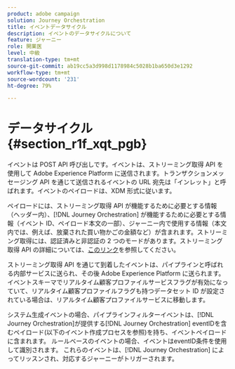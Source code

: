 ```yaml
---
product: adobe campaign
solution: Journey Orchestration
title: イベントデータサイクル
description: イベントのデータサイクルについて
feature: ジャーニー
role: 開業医
level: 中級
translation-type: tm+mt
source-git-commit: ab19cc5a3d998d1178984c5028b1ba650d3e1292
workflow-type: tm+mt
source-wordcount: '231'
ht-degree: 79%

---
```



# データサイクル {#section_r1f_xqt_pgb}

イベントは POST API 呼び出しです。イベントは、ストリーミング取得 API を使用して Adobe Experience Platform に送信されます。トランザクションメッセージング API を通じて送信されるイベントの URL 宛先は「インレット」と呼ばれます。イベントのペイロードは、XDM 形式に従います。

ペイロードには、ストリーミング取得 API が機能するために必要とする情報（ヘッダー内）、[!DNL Journey Orchestration] が機能するために必要とする情報（イベント ID、ペイロード本文の一部）、ジャーニー内で使用する情報（本文内では、例えば、放棄された買い物かごの金額など）が含まれます。ストリーミング取得には、認証済みと非認証の 2 つのモードがあります。ストリーミング取得 API の詳細については、[このリンク](https://docs.adobe.com/content/help/ja-JP/experience-platform/xdm/api/getting-started.html)を参照してください。

ストリーミング取得 API を通じて到着したイベントは、パイプラインと呼ばれる内部サービスに送られ、その後 Adobe Experience Platform に送られます。イベントスキーマでリアルタイム顧客プロファイルサービスフラグが有効になっていて、リアルタイム顧客プロファイルフラグも持つデータセット ID が設定されている場合は、リアルタイム顧客プロファイルサービスに移動します。

システム生成イベントの場合、パイプラインフィルターイベントは、[!DNL Journey Orchestration]が提供する[!DNL Journey Orchestration] eventIDを含むペイロード(以下のイベント作成プロセスを参照)を持ち、イベントペイロードに含まれます。 ルールベースのイベントの場合、イベントはeventID条件を使用して識別されます。 これらのイベントは、[!DNL Journey Orchestration] によってリッスンされ、対応するジャーニーがトリガーされます。
